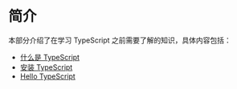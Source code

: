 # 简介

本部分介绍了在学习 TypeScript 之前需要了解的知识，具体内容包括：

- [什么是 TypeScript](/typescript/Introduction/what-is-typescript.md)
- [安装 TypeScript](/typescript/Introduction/get-typescript.md)
- [Hello TypeScript](/typescript/Introduction/hello-typescript.md)